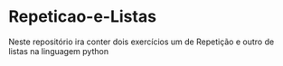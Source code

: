 # Repeticao-e-Listas
Neste repositório ira conter dois exercícios um de Repetição e outro de listas na linguagem python
